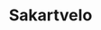 ---
title: Sakartvelo
crosslinks:
- armenia
- Kavkaz
- azerbaijan
- youtubefactsbot
- u_imguralbumbot
- europe
- Abkhazia
- autotldr
- KarabakhConflict
- TurkicHistory
- botwatch
- iamverybadass
- youtubot
- milliondollarextreme
- Caucasians
- EarthPorn
- ShadowBan
- ANormalDayInRussia
- ILiveIn
- gopro
---